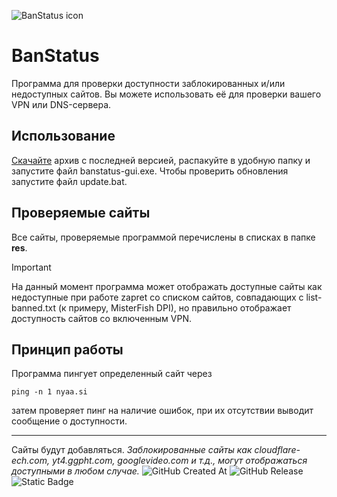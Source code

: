 ![BanStatus icon](https://raw.githubusercontent.com/whyplural/banstatus/gui-beta/res/icon.ico)
# BanStatus
Программа для проверки доступности заблокированных и/или недоступных сайтов. Вы можете использовать её для проверки вашего VPN или DNS-сервера.
## Использование
[Скачайте](https://github.com/whyplural/banstatus/releases/latest) архив с последней версией, распакуйте в удобную папку и запустите файл banstatus-gui.exe. Чтобы проверить обновления запустите файл update.bat.
## Проверяемые сайты
Все сайты, проверяемые программой перечислены в списках в папке **res**.
> [!IMPORTANT]  
> На данный момент программа может отображать доступные сайты как недоступные при работе zapret cо списком сайтов, совпадающих с list-banned.txt (к примеру, MisterFish DPI), но правильно отображает доступность сайтов со включенным VPN.
## Принцип работы
Программа пингует определенный сайт через
```batch
ping -n 1 nyaa.si
```
затем проверяет пинг на наличие ошибок, при их отсутствии выводит сообщение о доступности.
____
Сайты будут добавляться.
*Заблокированные сайты как cloudflare-ech.com, yt4.ggpht.com, googlevideo.com и т.д., могут отображаться доступными в любом случае.*
![GitHub Created At](https://img.shields.io/github/created-at/whyplural/banstatus) ![GitHub Release](https://img.shields.io/github/v/release/whyplural/banstatus) 
![Static Badge](https://img.shields.io/badge/platform-windows-blue)

